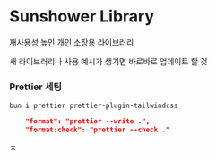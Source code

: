 # Sunshower Library

재사용성 높인 개인 소장용 라이브러리

새 라이브러리나
사용 예시가 생기면
바로바로 업데이트 할 것

### Prettier 세팅

```shell
bun i prettier prettier-plugin-tailwindcss
```

```json
    "format": "prettier --write .",
    "format:check": "prettier --check ."
```

ㅈ
